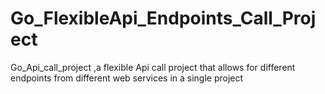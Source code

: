 # Go_FlexibleApi_Endpoints_Call_Project
Go_Api_call_project ,a flexible Api call project that allows for different endpoints from different web services in a single project
